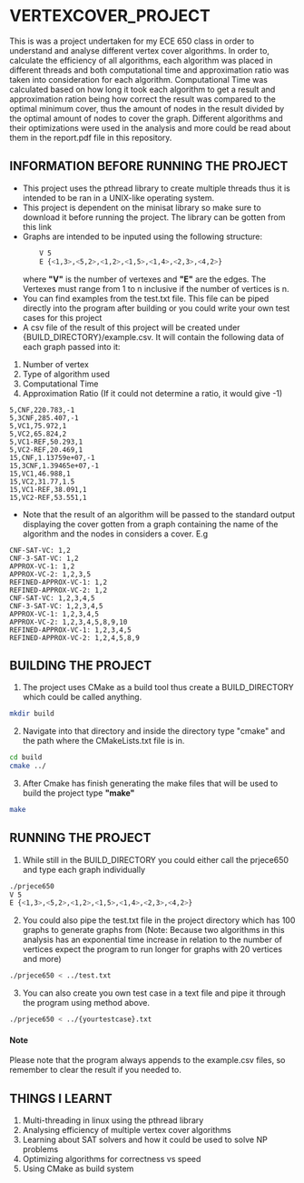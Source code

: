 # VERTEXCOVER_PROJECT
This is was a project undertaken for my ECE 650 class in order to understand and analyse different vertex cover algorithms. In order to, calculate the efficiency of all algorithms, each algorithm was placed in different threads and both computational time and approximation ratio was taken into consideration for each algorithm. Computational Time was calculated based on how long it took each algorithm to get a result and approximation ration being how correct the result was compared to the optimal minimum cover, thus the amount of nodes in the result divided by the optimal amount of nodes to cover the graph.
Different algorithms and their optimizations were used in the analysis and more could be read about them in the report.pdf file in this repository.

## INFORMATION BEFORE RUNNING THE PROJECT
- This project uses the pthread library to create multiple threads thus it is intended to be ran in a UNIX-like operating system. 
- This project is dependent on the minisat library so make sure to download it before running the project. The library can be gotten from this link
- Graphs are intended to be inputed using the following structure:
    ```bash
        V 5
        E {<1,3>,<5,2>,<1,2>,<1,5>,<1,4>,<2,3>,<4,2>}
    ```
    where **"V"** is the number of vertexes and **"E"** are the edges. The Vertexes must range from 1 to n inclusive if the number of vertices is n.
- You can find examples from the test.txt file. This file can be piped directly into the program after building or you could write your own test cases for this project
- A csv file of the result of this project will be created under {BUILD_DIRECTORY}/example.csv. It will contain the following data of each graph passed into it:
1. Number of vertex
2. Type of algorithm used
3. Computational Time
4. Approximation Ratio (If it could not determine a ratio, it would give -1)

```csv 
5,CNF,220.783,-1
5,3CNF,285.407,-1
5,VC1,75.972,1
5,VC2,65.824,2
5,VC1-REF,50.293,1
5,VC2-REF,20.469,1
15,CNF,1.13759e+07,-1
15,3CNF,1.39465e+07,-1
15,VC1,46.988,1
15,VC2,31.77,1.5
15,VC1-REF,38.091,1
15,VC2-REF,53.551,1
```
- Note that the result of an algorithm will be passed to the standard output displaying the cover gotten from a graph containing the name of the algorithm and the nodes in considers a cover. E.g
```text
CNF-SAT-VC: 1,2
CNF-3-SAT-VC: 1,2
APPROX-VC-1: 1,2
APPROX-VC-2: 1,2,3,5
REFINED-APPROX-VC-1: 1,2
REFINED-APPROX-VC-2: 1,2
CNF-SAT-VC: 1,2,3,4,5
CNF-3-SAT-VC: 1,2,3,4,5
APPROX-VC-1: 1,2,3,4,5
APPROX-VC-2: 1,2,3,4,5,8,9,10
REFINED-APPROX-VC-1: 1,2,3,4,5
REFINED-APPROX-VC-2: 1,2,4,5,8,9
```

## BUILDING THE PROJECT
1. The project uses CMake as a build tool thus create a BUILD_DIRECTORY which could be called anything.
```bash
mkdir build
```
2. Navigate into that directory and inside the directory type "cmake" and the path where the CMakeLists.txt file is in.
```bash
cd build
cmake ../
```
3. After Cmake has finish generating the make files that will be used to build the project type **"make"**
```bash
make
```

## RUNNING THE PROJECT
1. While still in the BUILD_DIRECTORY you could either call the prjece650 and type each graph individually
```bash 
./prjece650
V 5
E {<1,3>,<5,2>,<1,2>,<1,5>,<1,4>,<2,3>,<4,2>}
```
2. You could also pipe the test.txt file in the project directory which has 100 graphs to generate graphs from (Note: Because two algorithms in this analysis has an exponential time increase in relation to the number of vertices expect the program to run longer for graphs with 20 vertices and more)
```bash
./prjece650 < ../test.txt
```
3. You can also create you own test case in a text file and pipe it through the program using method above.
```bash
./prjece650 < ../{yourtestcase}.txt
```

#### Note
Please note that the program always appends to the example.csv files, so remember to clear the result if you needed to.


## THINGS I LEARNT
1. Multi-threading in linux using the pthread library
2. Analysing efficiency of multiple vertex cover algorithms
3. Learning about SAT solvers and how it could be used to solve NP problems
4. Optimizing algorithms for correctness vs speed
5. Using CMake as build system
